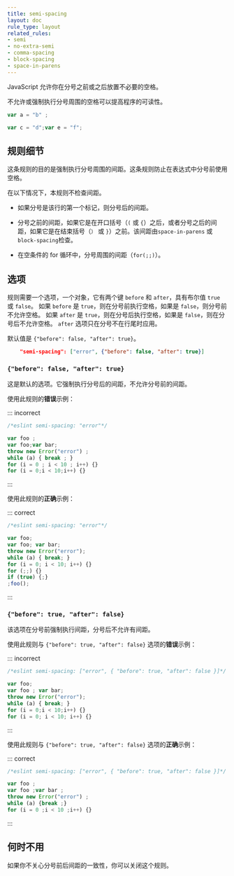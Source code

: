 ```yaml
---
title: semi-spacing
layout: doc
rule_type: layout
related_rules:
- semi
- no-extra-semi
- comma-spacing
- block-spacing
- space-in-parens
---
```


JavaScript 允许你在分号之前或之后放置不必要的空格。

不允许或强制执行分号周围的空格可以提高程序的可读性。

```js
var a = "b" ;

var c = "d";var e = "f";
```

## 规则细节

这条规则的目的是强制执行分号周围的间距。这条规则防止在表达式中分号前使用空格。

在以下情况下，本规则不检查间距。

* 如果分号是该行的第一个标记，则分号后的间距。

* 分号之前的间距，如果它是在开口括号（`(` 或 `{`）之后，或者分号之后的间距，如果它是在结束括号（`）` 或 `}`）之前。该间距由`space-in-parens` 或 `block-spacing`检查。

* 在空条件的 for 循环中，分号周围的间距（`for(;;)`）。

## 选项

规则需要一个选项，一个对象，它有两个键 `before` 和 `after`，具有布尔值 `true` 或 `false`。
如果 `before` 是 `true`，则在分号前执行空格，如果是 `false`，则分号前不允许空格。
如果 `after` 是 `true`，则在分号后执行空格，如果是 `false`，则在分号后不允许空格。
`after` 选项只在分号不在行尾时应用。

默认值是 `{"before": false, "after": true}`。

```json
    "semi-spacing": ["error", {"before": false, "after": true}]
```

### `{"before": false, "after": true}`

这是默认的选项。它强制执行分号后的间距，不允许分号前的间距。

使用此规则的**错误**示例：

::: incorrect

```js
/*eslint semi-spacing: "error"*/

var foo ;
var foo;var bar;
throw new Error("error") ;
while (a) { break ; }
for (i = 0 ; i < 10 ; i++) {}
for (i = 0;i < 10;i++) {}
```

:::

使用此规则的**正确**示例：

::: correct

```js
/*eslint semi-spacing: "error"*/

var foo;
var foo; var bar;
throw new Error("error");
while (a) { break; }
for (i = 0; i < 10; i++) {}
for (;;) {}
if (true) {;}
;foo();
```

:::

### `{"before": true, "after": false}`

该选项在分号前强制执行间距，分号后不允许有间距。

使用此规则与 `{"before": true, "after": false}` 选项的**错误**示例：

::: incorrect

```js
/*eslint semi-spacing: ["error", { "before": true, "after": false }]*/

var foo;
var foo ; var bar;
throw new Error("error");
while (a) { break; }
for (i = 0;i < 10;i++) {}
for (i = 0; i < 10; i++) {}
```

:::

使用此规则与 `{"before": true, "after": false}` 选项的**正确**示例：

::: correct

```js
/*eslint semi-spacing: ["error", { "before": true, "after": false }]*/

var foo ;
var foo ;var bar ;
throw new Error("error") ;
while (a) {break ;}
for (i = 0 ;i < 10 ;i++) {}
```

:::

## 何时不用

如果你不关心分号前后间距的一致性，你可以关闭这个规则。
